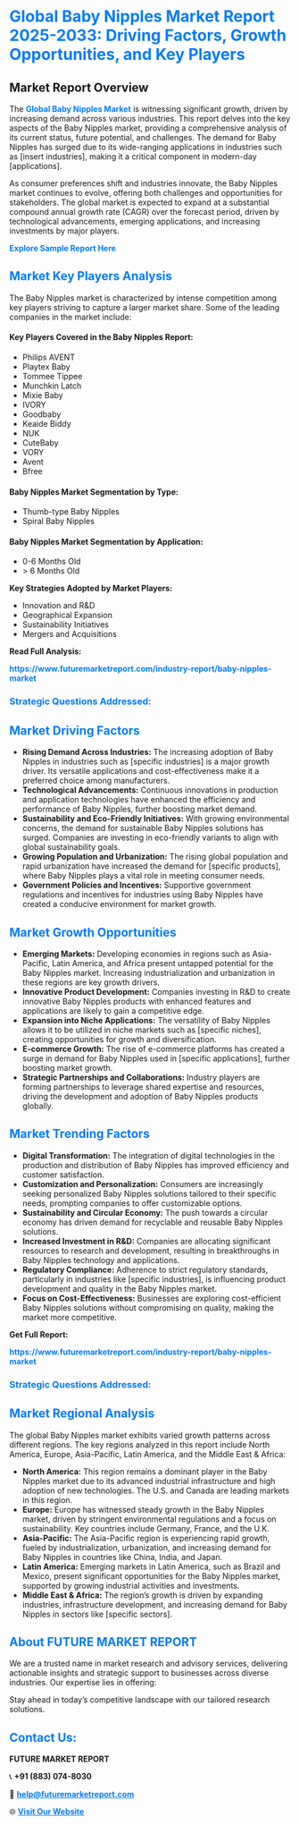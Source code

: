 <h1 style="color: #007BFF;">Global Baby Nipples Market Report 2025-2033: Driving Factors, Growth Opportunities, and Key Players</h1>

<section id="overview">
<h2>Market Report Overview</h2>
<p>The <a href="https://www.futuremarketreport.com/industry-report/baby-nipples-market" style="color: #007BFF; text-decoration: none;"><strong>Global Baby Nipples Market</strong></a> is witnessing significant growth, driven by increasing demand across various industries. This report delves into the key aspects of the Baby Nipples market, providing a comprehensive analysis of its current status, future potential, and challenges. The demand for Baby Nipples has surged due to its wide-ranging applications in industries such as [insert industries], making it a critical component in modern-day [applications].</p>
<p>As consumer preferences shift and industries innovate, the Baby Nipples market continues to evolve, offering both challenges and opportunities for stakeholders. The global market is expected to expand at a substantial compound annual growth rate (CAGR) over the forecast period, driven by technological advancements, emerging applications, and increasing investments by major players.</p>
</section>

<section id="overview">
<p><a href="https://www.futuremarketreport.com/request-sample/reportId=85682" style="color: #007BFF; text-decoration: none;"><strong>Explore Sample Report Here</strong></a></p>
</section>

<section id="key-players">
<h2 style="color: #007BFF;">Market Key Players Analysis</h2>
<p>The Baby Nipples market is characterized by intense competition among key players striving to capture a larger market share. Some of the leading companies in the market include:</p>
<h4>Key Players Covered in the Baby Nipples Report:</h4>
<ul><li>Philips AVENT</li><li>Playtex Baby</li><li>Tommee Tippee</li><li>Munchkin Latch</li><li>Mixie Baby</li><li>IVORY</li><li>Goodbaby</li><li>Keaide Biddy</li><li>NUK</li><li>CuteBaby</li><li>VORY</li><li>Avent</li><li>Bfree</li></ul>
<h4>Baby Nipples Market Segmentation by Type:</h4>
<ul><li>Thumb-type Baby Nipples</li><li>Spiral Baby Nipples</li></ul>

<h4>Baby Nipples Market Segmentation by Application:</h4>
<ul><li>0-6 Months Old</li><li>&gt; 6 Months Old</li></ul>
<p><strong>Key Strategies Adopted by Market Players:</strong></p>
<ul>
<li>Innovation and R&D</li>
<li>Geographical Expansion</li>
<li>Sustainability Initiatives</li>
<li>Mergers and Acquisitions</li>
</ul>
</section>

<section>
<p><strong>Read Full Analysis: </strong></p><a href="https://www.futuremarketreport.com/industry-report/baby-nipples-market" style="color: #007BFF; text-decoration: none;"><strong>https://www.futuremarketreport.com/industry-report/baby-nipples-market</strong></a>
<h3 style="color: #007BFF;">Strategic Questions Addressed:</h3>
</section>

<section id="driving-factors">
<h2 style="color: #007BFF;">Market Driving Factors</h2>
<ul>
<li><strong>Rising Demand Across Industries:</strong> The increasing adoption of Baby Nipples in industries such as [specific industries] is a major growth driver. Its versatile applications and cost-effectiveness make it a preferred choice among manufacturers.</li>
<li><strong>Technological Advancements:</strong> Continuous innovations in production and application technologies have enhanced the efficiency and performance of Baby Nipples, further boosting market demand.</li>
<li><strong>Sustainability and Eco-Friendly Initiatives:</strong> With growing environmental concerns, the demand for sustainable Baby Nipples solutions has surged. Companies are investing in eco-friendly variants to align with global sustainability goals.</li>
<li><strong>Growing Population and Urbanization:</strong> The rising global population and rapid urbanization have increased the demand for [specific products], where Baby Nipples plays a vital role in meeting consumer needs.</li>
<li><strong>Government Policies and Incentives:</strong> Supportive government regulations and incentives for industries using Baby Nipples have created a conducive environment for market growth.</li>
</ul>
</section>

<section id="growth-opportunities">
<h2 style="color: #007BFF;">Market Growth Opportunities</h2>
<ul>
<li><strong>Emerging Markets:</strong> Developing economies in regions such as Asia-Pacific, Latin America, and Africa present untapped potential for the Baby Nipples market. Increasing industrialization and urbanization in these regions are key growth drivers.</li>
<li><strong>Innovative Product Development:</strong> Companies investing in R&D to create innovative Baby Nipples products with enhanced features and applications are likely to gain a competitive edge.</li>
<li><strong>Expansion into Niche Applications:</strong> The versatility of Baby Nipples allows it to be utilized in niche markets such as [specific niches], creating opportunities for growth and diversification.</li>
<li><strong>E-commerce Growth:</strong> The rise of e-commerce platforms has created a surge in demand for Baby Nipples used in [specific applications], further boosting market growth.</li>
<li><strong>Strategic Partnerships and Collaborations:</strong> Industry players are forming partnerships to leverage shared expertise and resources, driving the development and adoption of Baby Nipples products globally.</li>
</ul>
</section>

<section id="trending-factors">
<h2 style="color: #007BFF;">Market Trending Factors</h2>
<ul>
<li><strong>Digital Transformation:</strong> The integration of digital technologies in the production and distribution of Baby Nipples has improved efficiency and customer satisfaction.</li>
<li><strong>Customization and Personalization:</strong> Consumers are increasingly seeking personalized Baby Nipples solutions tailored to their specific needs, prompting companies to offer customizable options.</li>
<li><strong>Sustainability and Circular Economy:</strong> The push towards a circular economy has driven demand for recyclable and reusable Baby Nipples solutions.</li>
<li><strong>Increased Investment in R&D:</strong> Companies are allocating significant resources to research and development, resulting in breakthroughs in Baby Nipples technology and applications.</li>
<li><strong>Regulatory Compliance:</strong> Adherence to strict regulatory standards, particularly in industries like [specific industries], is influencing product development and quality in the Baby Nipples market.</li>
<li><strong>Focus on Cost-Effectiveness:</strong> Businesses are exploring cost-efficient Baby Nipples solutions without compromising on quality, making the market more competitive.</li>
</ul>
</section>

<section>
<p><strong>Get Full Report: </strong></p><a href="https://www.futuremarketreport.com/industry-report/baby-nipples-market" style="color: #007BFF; text-decoration: none;"><strong>https://www.futuremarketreport.com/industry-report/baby-nipples-market</strong></a>
<h3 style="color: #007BFF;">Strategic Questions Addressed:</h3>
</section>


<section id="regional-analysis">
<h2 style="color: #007BFF;">Market Regional Analysis</h2>
<p>The global Baby Nipples market exhibits varied growth patterns across different regions. The key regions analyzed in this report include North America, Europe, Asia-Pacific, Latin America, and the Middle East & Africa:</p>
<ul>
<li><strong>North America:</strong> This region remains a dominant player in the Baby Nipples market due to its advanced industrial infrastructure and high adoption of new technologies. The U.S. and Canada are leading markets in this region.</li>
<li><strong>Europe:</strong> Europe has witnessed steady growth in the Baby Nipples market, driven by stringent environmental regulations and a focus on sustainability. Key countries include Germany, France, and the U.K.</li>
<li><strong>Asia-Pacific:</strong> The Asia-Pacific region is experiencing rapid growth, fueled by industrialization, urbanization, and increasing demand for Baby Nipples in countries like China, India, and Japan.</li>
<li><strong>Latin America:</strong> Emerging markets in Latin America, such as Brazil and Mexico, present significant opportunities for the Baby Nipples market, supported by growing industrial activities and investments.</li>
<li><strong>Middle East & Africa:</strong> The region’s growth is driven by expanding industries, infrastructure development, and increasing demand for Baby Nipples in sectors like [specific sectors].</li>
</ul>
</section>

<footer>
<h2 style="color: #007BFF;">About FUTURE MARKET REPORT</h2>
<p>We are a trusted name in market research and advisory services, delivering actionable insights and strategic support to businesses across diverse industries. Our expertise lies in offering:</p>

<p>Stay ahead in today’s competitive landscape with our tailored research solutions.</p>

<h2 style="color: #007BFF;">Contact Us:</h2>
<p><strong>FUTURE MARKET REPORT</strong></p>
<p>📞 <strong>+91 (883) 074-8030</strong></p>
<p>📧 <strong><a href="mailto:help@futuremarketreport.com" style="color: #007BFF;">help@futuremarketreport.com</a></strong></p>
<p>🌐 <strong><a href="https://www.futuremarketreport.com/" style="color: #007BFF;">Visit Our Website</a></strong></p>
</footer>